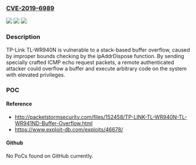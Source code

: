 ### [CVE-2019-6989](https://cve.mitre.org/cgi-bin/cvename.cgi?name=CVE-2019-6989)
![](https://img.shields.io/static/v1?label=Product&message=n%2Fa&color=blue)
![](https://img.shields.io/static/v1?label=Version&message=n%2Fa&color=blue)
![](https://img.shields.io/static/v1?label=Vulnerability&message=n%2Fa&color=brighgreen)

### Description

TP-Link TL-WR940N is vulnerable to a stack-based buffer overflow, caused by improper bounds checking by the ipAddrDispose function. By sending specially crafted ICMP echo request packets, a remote authenticated attacker could overflow a buffer and execute arbitrary code on the system with elevated privileges.

### POC

#### Reference
- http://packetstormsecurity.com/files/152458/TP-LINK-TL-WR940N-TL-WR941ND-Buffer-Overflow.html
- https://www.exploit-db.com/exploits/46678/

#### Github
No PoCs found on GitHub currently.

